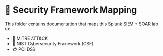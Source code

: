 # 📂 Security Framework Mapping

This folder contains documentation that maps this Splunk SIEM + SOAR lab to:

- 🧠 MITRE ATT&CK
- 📘 NIST Cybersecurity Framework (CSF)
- 💳 PCI DSS
